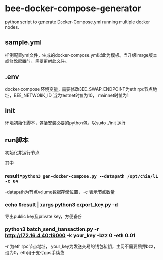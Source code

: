 # bee-docker-compose-generator
python script to generate Docker-Compose.yml running multiple docker nodes.

## sample.yml
样例配置yml文件，生成的docker-compose.yml以此为模板。当升级image版本或修改配置时，需要更新此文件。

## .env
docker-compose 环境变量，需要修改BEE_SWAP_ENDPOINT为eth rpc节点地址，BEE_NETWORK_ID 当为testnet时值为10， mainnet时值为1

## init
环境初始化脚本，包括安装必要的python包。以sudo ./init 运行

## run脚本
初始化并运行节点

其中
### result=`python3 gen-docker-compose.py --datapath /opt/chia/l1 -c 64`
-datapath为节点volume数据存储位置， -c 表示节点数量

### echo $result | xargs python3 export_key.py -d 
导出public key及private key，方便备份

### python3 batch_send_transaction.py -r http://172.16.4.40:19000 -k your_key -bzz 0 -eth 0.01
-r 为eth rpc节点地址， your_key为发送交易的钱包私钥，主网不需要质押bzz，设为0，eth用于支付gas手续费
